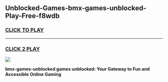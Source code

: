 
## Unblocked-Games-bmx-games-unblocked-Play-Free-f8wdb
<h3>
<a href="https://premium76.site?title=bmx-games-unblocked&ref=20A">CLICK TO PLAY</a></h3>
<hr>

<h3>
<a href="https://premium76.site?title=bmx-games-unblocked&ref=20A">CLICK 2 PLAY</a>
  
</h3>

<a href="https://premium76.site?title=bmx-games-unblocked&ref=20A"><img src="https://clearcache.store/games.png"></a>


**bmx-games-unblocked games unblocked: Your Gateway to Fun and Accessible Online Gaming**
